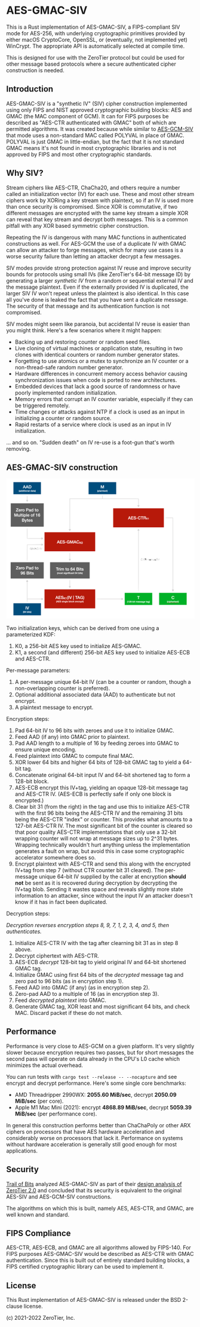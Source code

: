 AES-GMAC-SIV
======

This is a Rust implementation of AES-GMAC-SIV, a FIPS-compliant SIV mode for AES-256, with underlying cryptographic primitives provided by either macOS CryptoCore, OpenSSL, or (eventually, not implemented yet) WinCrypt. The appropriate API is automatically selected at compile time.

This is designed for use with the ZeroTier protocol but could be used for other message based protocols where a secure authenticated cipher construction is needed.

## Introduction

AES-GMAC-SIV is a "synthetic IV" (SIV) cipher construction implemented using only FIPS and NIST approved cryptographic building blocks: AES and GMAC (the MAC component of GCM). It can for FIPS purposes be described as "AES-CTR authenticated with GMAC" both of which are permitted algorithms. It was created because while similar to [AES-GCM-SIV](https://en.wikipedia.org/wiki/AES-GCM-SIV) that mode uses a non-standard MAC called POLYVAL in place of GMAC. POLYVAL is just GMAC in little-endian, but the fact that it is not standard GMAC means it's not found in most cryptographic libraries and is not approved by FIPS and most other cryptographic standards.

## Why SIV?

Stream ciphers like AES-CTR, ChaCha20, and others require a number called an initialization vector (IV) for each use. These and most other stream ciphers work by XORing a key stream with plaintext, so if an IV is used more than once security is compromised. Since XOR is commutative, if two different messages are encrypted with the same key stream a simple XOR can reveal that key stream and decrypt both messages. This is a common pitfall with any XOR based symmetric cipher construction.

Repeating the IV is dangerous with many MAC functions in authenticated constructions as well. For AES-GCM the use of a duplicate IV with GMAC can allow an attacker to forge messages, which for many use cases is a worse security failure than letting an attacker decrypt a few messages.

SIV modes provide strong protection against IV reuse and improve security bounds for protocols using small IVs (like ZeroTier's 64-bit message ID) by generating a larger *synthetic IV* from a random or sequential external IV and the message plaintext. Even if the externally provided IV is duplicated, the larger SIV IV won't repeat unless the plaintext is also identical. In this case all you've done is leaked the fact that you have sent a duplicate message. The security of that message and its authentication function is not compromised.

SIV modes might seem like paranoia, but accidental IV reuse is easier than you might think. Here's a few scenarios where it might happen:

 * Backing up and restoring counter or random seed files.
 * Live cloning of virtual machines or application state, resulting in two clones with identical counters or random number generator states.
 * Forgetting to use atomics or a mutex to synchronize an IV counter or a non-thread-safe random number generator.
 * Hardware differences in concurrent memory access behavior causing synchronization issues when code is ported to new architectures.
 * Embedded devices that lack a good source of randomness or have poorly implemented random initialization.
 * Memory errors that corrupt an IV counter variable, especially if they can be triggered remotely.
 * Time changes or attacks against NTP if a clock is used as an input in initializing a counter or random source.
 * Rapid restarts of a service where clock is used as an input in IV initialization.

... and so on. "Sudden death" on IV re-use is a foot-gun that's worth removing.

## AES-GMAC-SIV construction

![AES-GMAC-SIV block diagram](AES-GMAC-SIV.png)

Two initialization keys, which can be derived from one using a parameterized KDF:

 1. K0, a 256-bit AES key used to initialize AES-GMAC.
 2. K1, a second (and different) 256-bit AES key used to initialize AES-ECB and AES-CTR.

Per-message parameters:

 1. A per-message unique 64-bit IV (can be a counter or random, though a non-overlapping counter is preferred).
 2. Optional additional associated data (AAD) to authenticate but not encrypt.
 3. A plaintext message to encrypt.

Encryption steps:

 1. Pad 64-bit IV to 96 bits with zeroes and use it to initialize GMAC.
 2. Feed AAD (if any) into GMAC prior to plaintext.
 3. Pad AAD length to a multiple of 16 by feeding zeroes into GMAC to ensure unique encoding.
 4. Feed plaintext into GMAC to compute final MAC.
 5. XOR lower 64 bits and higher 64 bits of 128-bit GMAC tag to yield a 64-bit tag.
 6. Concatenate original 64-bit input IV and 64-bit shortened tag to form a 128-bit block.
 7. AES-ECB encrypt this IV+tag, yielding an opaque 128-bit message tag and AES-CTR IV. (AES-ECB is perfectly safe if only one block is encrypted.)
 8. Clear bit 31 (from the right) in the tag and use this to initialize AES-CTR with the first 96 bits being the AES-CTR IV and the remaining 31 bits being the AES-CTR "index" or counter. This provides what amounts to a 127-bit AES-CTR IV. The most significant bit of the counter is cleared so that poor quality AES-CTR implementations that only use a 32-bit wrapping counter will not wrap at message sizes up to 2^31 bytes. Wrapping technically wouldn't hurt anything unless the implementation generates a fault on wrap, but avoid this in case some cryptographic accelerator somewhere does so.
 9. Encrypt plaintext with AES-CTR and send this along with the encrypted IV+tag from step 7 (without CTR counter bit 31 cleared). The per-message unique 64-bit IV supplied by the caller at encryption **should not** be sent as it is recovered during decryption by decrypting the IV+tag blob. Sending it wastes space and reveals slightly more state information to an attacker, since without the input IV an attacker doesn't know if it has in fact been duplicated.

Decryption steps:

*Decryption reverses encryption steps 8, 9, 7, 1, 2, 3, 4, and 5, then authenticates.*

 1. Initialize AES-CTR IV with the tag after clearning bit 31 as in step 8 above.
 2. Decrypt ciphertext with AES-CTR.
 3. AES-ECB *decrypt* 128-bit tag to yield original IV and 64-bit shortened GMAC tag.
 4. Initialize GMAC using first 64 bits of the *decrypted* message tag and zero pad to 96 bits (as in encryption step 1).
 5. Feed AAD into GMAC (if any) (as in encryption step 2).
 6. Zero-pad AAD to a multiple of 16 (as in encryption step 3).
 7. Feed *decrypted plaintext* into GMAC.
 8. Generate GMAC tag, XOR least and most significant 64 bits, and check MAC. Discard packet if these do not match.

## Performance

Performance is very close to AES-GCM on a given platform. It's very slightly slower because encryption requires two passes, but for short messages the second pass will operate on data already in the CPU's L0 cache which minimizes the actual overhead.

You can run tests with `cargo test --release -- --nocapture` and see encrypt and decrypt performance. Here's some single core benchmarks:

 * AMD Threadripper 2990WX: **2055.60 MiB/sec**, decrypt **2050.09 MiB/sec** (per core).
 * Apple M1 Mac Mini (2021): encrypt **4868.89 MiB/sec**, decrypt **5059.39 MiB/sec** (per performance core).

In general this construction performs better than ChaChaPoly or other ARX ciphers on processors that have AES hardware acceleration and considerably worse on processors that lack it. Performance on systems without hardware acceleration is generally still good enough for most applications.

## Security

[Trail of Bits](https://www.trailofbits.com) analyzed AES-GMAC-SIV as part of their [design analysis of ZeroTier 2.0](https://github.com/trailofbits/publications/blob/master/reviews/ZeroTierProtocol.pdf) and concluded that its security is equivalent to the original AES-SIV and AES-GCM-SIV constructions.

The algorithms on which this is built, namely AES, AES-CTR, and GMAC, are well known and standard.

## FIPS Compliance

AES-CTR, AES-ECB, and GMAC are all algorithms allowed by FIPS-140. For FIPS purposes AES-GMAC-SIV would be described as AES-CTR with GMAC authentication. Since this is built out of entirely standard building blocks, a FIPS certified cryptographic library can be used to implement it.

## License

This Rust implementation of AES-GMAC-SIV is released under the BSD 2-clause license.

(c) 2021-2022 ZeroTier, Inc.
